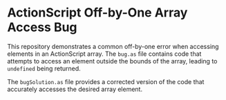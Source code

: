 # ActionScript Off-by-One Array Access Bug

This repository demonstrates a common off-by-one error when accessing elements in an ActionScript array.  The `bug.as` file contains code that attempts to access an element outside the bounds of the array, leading to `undefined` being returned.

The `bugSolution.as` file provides a corrected version of the code that accurately accesses the desired array element.